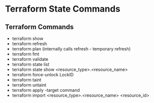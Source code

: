 # Terraform State Commands

## Terraform Commands
  - terraform show
  - terraform refresh
  - terraform plan (internally calls refresh - temporary refresh)
  - terraform fmt
  - terraform validate
  - terraform state list
  - terraform state show <resource_type>.<resource_name>
  - terraform force-unlock LockID
  - terraform taint
  - terraform untaint
  - terraform apply -target command
  - terraform import <resource_type>.<resource_name> <resource_id>